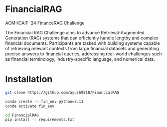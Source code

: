 # FinancialRAG
ACM-ICAIF '24 FinanceRAG Challenge

The Financial RAG Challenge aims to advance Retrieval-Augmented Generation (RAG) systems that can efficiently handle lengthy and complex financial documents. Participants are tasked with building systems capable of retrieving relevant contexts from large financial datasets and generating precise answers to financial queries, addressing real-world challenges such as financial terminology, industry-specific language, and numerical data.

# Installation

```bash
git clone https://github.com/ayush9818/FinancialRAG

conda create -n fin_env python=3.11
conda activate fin_env

cd FinancialRAG
pip install -r requirements.txt
```
